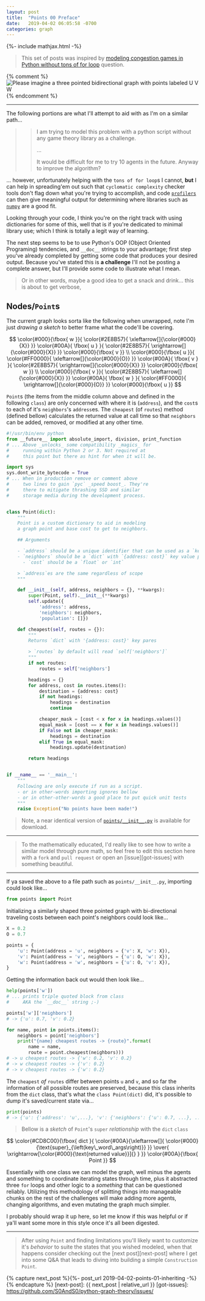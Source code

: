 ```yaml
---
layout: post
title:  "Points 00 Preface"
date:   2019-04-02 06:05:58 -0700
categories: graph
---
```

{%- include mathjax.html -%}


> This set of posts was inspired by [modeling congestion games in Python without tons of for loop](https://math.stackexchange.com/questions/3130866/modelling-congestion-games-in-python-without-tons-of-for-loop) question.

{% comment %}
<img src="{ /assets/graph_images/Graph_UVW.png | relative_url }" alt="Please imagine a three pointed bidirectional graph with points labeled U V W" max-width="200" max-height="200">
{% endcomment %}

___

The following portions are what I'll attempt to aid with as I'm on a similar path...

>> I am trying to model this problem with a python script without any game theory library as a challenge.
>>
>> ...
>>
>> It would be difficult for me to try 10 agents in the future. Anyway to improve the algorithm?

... however, unfortunately helping with the `tons of for loop`s I cannot, __but__ I can help in spreading'em out such that `cyclomatic complexity` checker tools don't flag down what you're trying to accomplish, and code [`profilers`](https://docs.python.org/2/library/profile.html) can then give meaningful output for determining where libraries such as [`numpy`](https://stackoverflow.com/questions/tagged/numpy) are a good fit.

Looking through your code, I think you're on the right track with using dictionaries for some of this, well that is if you're dedicated to minimal library use; which I think is totally a legit way of learning.

The next step seems to be to use Python's OOP (Object Oriented Programing) tendencies, and `__doc__` strings to your advantage; first step you've already completed by getting some code that produces your desired output. Because you've stated this is __a challenge__ I'll not be posting a complete answer, but I'll provide some code to illustrate what I mean.

> Or in other words, maybe a good idea to get a snack and drink... this is about to get verbose,

## Nodes/`Point`s

The current graph looks sorta like the following when unwrapped, note I'm just _drawing a sketch_ to better frame what the code'll be covering.

$$
  \color{#000}{\fbox{ w }}{
  \color{#2E8B57}{ \xleftarrow[]{\color{#000}{X}} }}
  \color{#00A}{ \fbox{ u } }{
  \color{#2E8B57}{ \xrightarrow[]{\color{#000}{X}} }}
  \color{#000}{\fbox{ v }}
\\
  \color{#000}{\fbox{ u }}{
  \color{#FF0000}{ \xleftarrow[]{\color{#000}{O}} }}
  \color{#00A}{ \fbox{ v } }{
  \color{#2E8B57}{ \xrightarrow[]{\color{#000}{X}} }}
  \color{#000}{\fbox{ w }}
\\
  \color{#000}{\fbox{ v }}{
  \color{#2E8B57}{ \xleftarrow[]{\color{#000}{X}} }}
  \color{#00A}{ \fbox{ w } }{
  \color{#FF0000}{ \xrightarrow[]{\color{#000}{O}} }}
  \color{#000}{\fbox{ u }}
$$

`Point`s (the items from the middle column above and defined in the following `class`) are only concerned with where it is (`address`), and the `cost`s to each of it's `neighbors`'s `address`es. The `cheapest` (of `routes`) method (defined bellow) calculates the returned value at call time so that `neighbors` can be added, removed, or modified at any other time.

```python
#!/usr/bin/env python
from __future__ import absolute_import, division, print_function
# ... Above _unlocks_ some compatibility _magics_ for
#     running within Python 2 or 3. Not required at
#     this point but there as hint for when it will be.

import sys
sys.dont_write_bytecode = True
# ... When in production remove or comment above
#     two lines to gain `pyc` _speed boost_. They're
#     there to mitigate thrashing SSD and similar
#     storage media during the development process.


class Point(dict):
    """
    Point is a custom dictionary to aid in modeling
    a graph point and base cost to get to neighbors.

    ## Arguments

    - `address` should be a unique identifier that can be used as a `key`
    - `neighbors` should be a `dict` with `{address: cost}` key value pares
      - `cost` should be a `float` or `int`

    > `address`es are the same regardless of scope
    """

    def __init__(self, address, neighbors = {}, **kwargs):
        super(Point, self).__init__(**kwargs)
        self.update({
            'address': address,
            'neighbors': neighbors,
            'population': []})

    def cheapest(self, routes = {}):
        """
        Returns `dict` with '{address: cost}' key pares

        > `routes` by default will read `self['neighbors']`
        """
        if not routes:
            routes = self['neighbors']

        headings = {}
        for address, cost in routes.items():
            destination = {address: cost}
            if not headings:
                headings = destination
                continue

            cheaper_mask = [cost < x for x in headings.values()]
            equal_mask = [cost == x for x in headings.values()]
            if False not in cheaper_mask:
                headings = destination
            elif True in equal_mask:
                headings.update(destination)

        return headings


if __name__ == '__main__':
    """
    Following are only execute if run as a script.
    - or in other-words importing ignores bellow
    - or in other-other-words a good place to put quick unit tests
    """
    raise Exception("No points have been made!")
```

> Note, a near identical version of [`points/__init__.py`](https://github.com/S0AndS0/python-graph-theory/blob/6b58030250e6a23789d698ea71f0e115409bff2f/python_examples/graph/points/__init__.py) is available for download.

___

> To the mathematically educated, I'd really like to see how to write a similar model through pure math, so feel free to edit this section here with a `fork` and `pull request` or open an [issue][got-issues] with something beautiful.

___

If ya saved the above to a file path such as `points/__init__.py`, importing could look like...

```python
from points import Point
```

Initializing a similarly shaped three pointed graph with bi-directional traveling costs between each point's neighbors could look like...

```python
X = 0.2
O = 0.7

points = {
    'u': Point(address = 'u', neighbors = {'v': X, 'w': X}),
    'v': Point(address = 'v', neighbors = {'u': O, 'w': X}),
    'w': Point(address = 'w', neighbors = {'u': O, 'v': X}),
}
```

Getting the information back out would then look like...

```python
help(points['w'])
# ... prints triple quoted block from class
#     AKA the `__doc__` string ;-)

points['w']['neighbors']
# -> {'u': 0.7, 'v': 0.2}

for name, point in points.items():
    neighbors = point['neighbors']
    print("{name} cheapest routes -> {route}".format(
        name = name,
        route = point.cheapest(neighbors)))
# -> u cheapest routes -> {'w': 0.2, 'v': 0.2}
# -> w cheapest routes -> {'v': 0.2}
# -> v cheapest routes -> {'w': 0.2}
```

The `cheapest` _of_ `routes` differ between points `u` and `v`, and so far the information of all possible routes are preserved, because this class inherits from the `dict` class, that's what the `class Point(dict)` did, it's possible to dump it's saved/current state via...

```python
print(points)
# -> {'u': {'address': 'u',...}, 'v': {'neighbors': {'u': 0.7, ...}, ...}, ...}
```

> Bellow is a _sketch_ of `Point`'s `super` _relationship_ with the `dict` `class`

$$
\color{#CD8C00}{\fbox{ dict }{
  \color{#00A}{\xleftarrow[]{
    \color{#000}{\text{super}_{\left(key\_word\_args\right)}}
  }}
  \over{
    \xrightarrow[\color{#000}{\text{returned value}}]{}
  }
}}
\color{#00A}{\fbox{ Point }}
$$

Essentially with one class we can model the graph, well minus the agents and something to coordinate iterating states through time, plus it abstracted three `for` loops and other logic to a _something_ that can be questioned reliably. Utilizing this methodology of splitting things into manageable chunks on the rest of the challenges will make adding more agents, changing algorithms, and even mutating the graph much simpler.

I probably should wrap it up here, so let me know if this was helpful or if ya'll want some more in this style once it's all been digested.

___

> After using `Point` and finding limitations you'll likely want to customize it's _behavior_ to suite the states that you wished modeled, when that happens consider checking out the [next post][next-post] where I get into some Q&A that leads to diving into building a simple `Construction` `Point`.

{% capture next_post %}{%- post_url 2019-04-02-points-01-inheriting -%}{% endcapture %}
[next-post]: {{ next_post | relative_url }}
[got-issues]: https://github.com/S0AndS0/python-graph-theory/issues/
